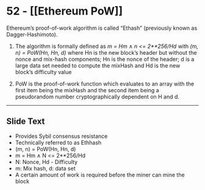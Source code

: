 # 52 - [[Ethereum PoW]]

Ethereum’s proof-of-work algorithm is called “Ethash” (previously known as Dagger-Hashimoto). 
1.  The algorithm is formally defined as _m = Hm_ ∧ _n <= 2\*\*256/Hd_ with _(m, n) = PoW(Hn, Hn, d)_ where Hn is the new block’s header but without the nonce and mix-hash components; Hn is the nonce of the header; d is a large data set needed to compute the mixHash and Hd is the new block’s difficulty value
    
2.  PoW is the proof-of-work function which evaluates to an array with the first item being the mixHash and the second item being a pseudorandom number cryptographically dependent on H and d.

___
## Slide Text
- Provides Sybil consensus resistance 
- Technically referred to as Ethhash
- (m, n) = PoW(Hn, Hn, d)
- m = Hm ∧ N <= 2\*\*256/Hd
- N: Nonce, Hd - Difficulty
- m: Mix hash, d: data set
- A certain amount of work is required before the miner can mine the block 

